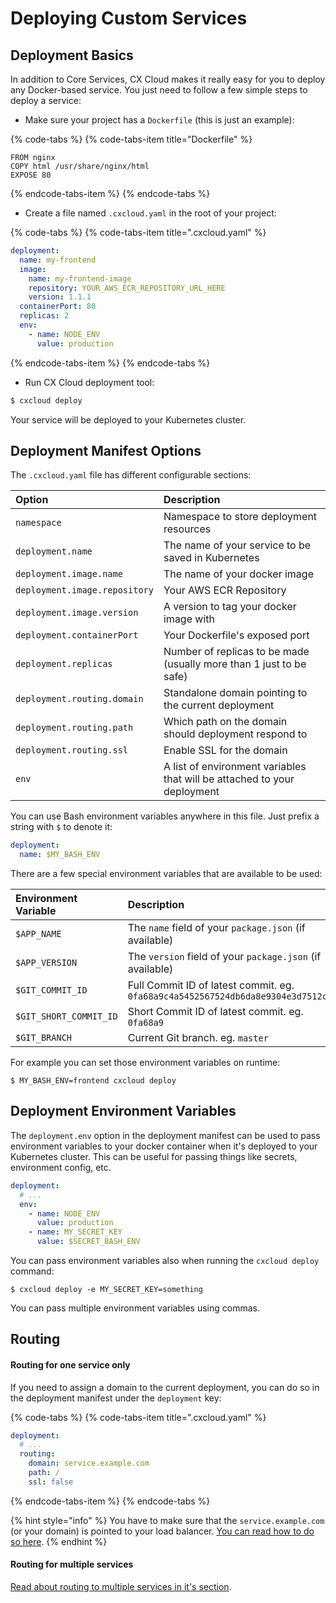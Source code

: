# Deploying Custom Services

## Deployment Basics

In addition to Core Services, CX Cloud makes it really easy for you to deploy any Docker-based service. You just need to follow a few simple steps to deploy a service:

* Make sure your project has a `Dockerfile` \(this is just an example\):

{% code-tabs %}
{% code-tabs-item title="Dockerfile" %}
```text
FROM nginx
COPY html /usr/share/nginx/html
EXPOSE 80
```
{% endcode-tabs-item %}
{% endcode-tabs %}

* Create a file named `.cxcloud.yaml` in the root of your project:

{% code-tabs %}
{% code-tabs-item title=".cxcloud.yaml" %}
```yaml
deployment:
  name: my-frontend
  image:
    name: my-frontend-image
    repository: YOUR_AWS_ECR_REPOSITORY_URL_HERE
    version: 1.1.1
  containerPort: 80
  replicas: 2
  env:
    - name: NODE_ENV
      value: production
```
{% endcode-tabs-item %}
{% endcode-tabs %}

* Run CX Cloud deployment tool:

```bash
$ cxcloud deploy
```

Your service will be deployed to your Kubernetes cluster.

## Deployment Manifest Options

The `.cxcloud.yaml` file has different configurable sections:

| Option | Description |
| :--- | :--- |
| `namespace` | Namespace to store deployment resources |
| `deployment.name` | The name of your service to be saved in Kubernetes |
| `deployment.image.name` | The name of your docker image |
| `deployment.image.repository` | Your AWS ECR Repository |
| `deployment.image.version` | A version to tag your docker image with |
| `deployment.containerPort` | Your Dockerfile's exposed port |
| `deployment.replicas` | Number of replicas to be made \(usually more than 1 just to be safe\) |
| `deployment.routing.domain` | Standalone domain pointing to the current deployment |
| `deployment.routing.path` | Which path on the domain should deployment respond to |
| `deployment.routing.ssl` | Enable SSL for the domain |
| `env` | A list of environment variables that will be attached to your deployment |

You can use Bash environment variables anywhere in this file. Just prefix a string with `$` to denote it:

```yaml
deployment:
  name: $MY_BASH_ENV
```

There are a few special environment variables that are available to be used:

| Environment Variable | Description |
| :--- | :--- |
| `$APP_NAME` | The `name` field of your `package.json` \(if available\) |
| `$APP_VERSION` | The `version` field of your `package.json` \(if available\) |
| `$GIT_COMMIT_ID` | Full Commit ID of latest commit. eg. `0fa68a9c4a5452567524db6da8e9304e3d7512c0` |
| `$GIT_SHORT_COMMIT_ID` | Short Commit ID of latest commit. eg. `0fa68a9` |
| `$GIT_BRANCH` | Current Git branch. eg. `master` |

For example you can set those environment variables on runtime:

```text
$ MY_BASH_ENV=frontend cxcloud deploy
```

## Deployment Environment Variables

The `deployment.env` option in the deployment manifest can be used to pass environment variables to your docker container when it's deployed to your Kubernetes cluster. This can be useful for passing things like secrets, environment config, etc.

```yaml
deployment:
  # ...
  env:
    - name: NODE_ENV
      value: production
    - name: MY_SECRET_KEY
      value: $SECRET_BASH_ENV
```

You can pass environment variables also when running the `cxcloud deploy` command:

```text
$ cxcloud deploy -e MY_SECRET_KEY=something
```

You can pass multiple environment variables using commas.

## Routing

#### Routing for one service only

If you need to assign a domain to the current deployment, you can do so in the deployment manifest under the `deployment` key:

{% code-tabs %}
{% code-tabs-item title=".cxcloud.yaml" %}
```yaml
deployment:
  # ...
  routing:
    domain: service.example.com
    path: /
    ssl: false
```
{% endcode-tabs-item %}
{% endcode-tabs %}

{% hint style="info" %}
You have to make sure that the `service.example.com` \(or your domain\) is pointed to your load balancer. [You can read how to do so here](../setting-up-a-cxcloud-project/generating-infrastructure.md#configuring-a-domain-for-your-online-service).
{% endhint %}

#### Routing for multiple services

[Read about routing to multiple services in it's section](../setting-up-a-cxcloud-project/routing-manifest.md).

